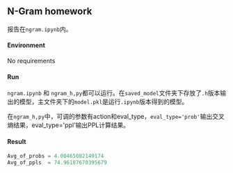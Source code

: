 ## N-Gram homework



报告在`ngram.ipynb`内。



#### Environment

No requirements



#### Run

`ngram.ipynb` 和 `ngram_h,py`都可以运行。在`saved_model`文件夹下存放了`.h`版本输出的模型，主文件夹下的`model.pkl`是运行`.ipynb`版本得到的模型。

在`ngram_h,py`中，可调的参数有action和eval_type，`eval_type='prob'`输出交叉熵结果，eval_type='ppl'输出PPL计算结果。



#### Result

```python
Avg_of_probs = 4.00465082149174
Avg_of_ppls  = 74.96187670395679
```

